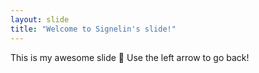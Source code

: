 ```yaml
---
layout: slide
title: "Welcome to Signelin's slide!"
---
```

This is my awesome slide :tada:
Use the left arrow to go back!
